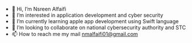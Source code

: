 - 👋 Hi, I’m Nsreen Alfaifi
- 👀 I’m interested in application development and cyber security
- 🌱 I’m currently learning apple app development using Swift language
- 💞️ I’m looking to collaborate on national cybersecurity authority and STC
- 📫 How to reach me my mail nmalfaifi01@gmail.com

<!---
iNSREEN/iNSREEN is a ✨ special ✨ repository because its `README.md` (this file) appears on your GitHub profile.
You can click the Preview link to take a look at your changes.
--->

